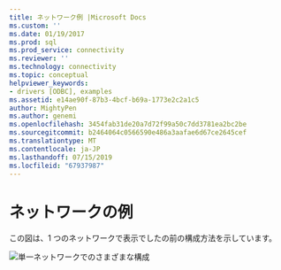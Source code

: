 ```yaml
---
title: ネットワーク例 |Microsoft Docs
ms.custom: ''
ms.date: 01/19/2017
ms.prod: sql
ms.prod_service: connectivity
ms.reviewer: ''
ms.technology: connectivity
ms.topic: conceptual
helpviewer_keywords:
- drivers [ODBC], examples
ms.assetid: e14ae90f-87b3-4bcf-b69a-1773e2c2a1c5
author: MightyPen
ms.author: genemi
ms.openlocfilehash: 3454fab31de20a7d72f99a50c7dd3781ea2bc2be
ms.sourcegitcommit: b2464064c0566590e486a3aafae6d67ce2645cef
ms.translationtype: MT
ms.contentlocale: ja-JP
ms.lasthandoff: 07/15/2019
ms.locfileid: "67937987"
---
```

# <a name="network-example"></a>ネットワークの例
この図は、1 つのネットワークで表示でしたの前の構成方法を示しています。  
  
 ![単一ネットワークでのさまざまな構成](../../odbc/reference/media/pr08.gif "pr08")
